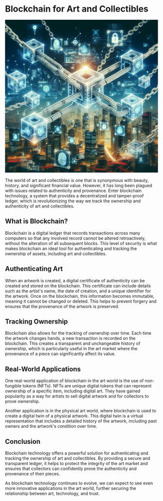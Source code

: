 # Blockchain for Art and Collectibles

![Blockchain Art Authentication](https://raw.githubusercontent.com/Kanakjr/100-days-of-AI-Writing/main/images/Blockchain-for-Art-and-Collectibles.png)

The world of art and collectibles is one that is synonymous with beauty, history, and significant financial value. However, it has long been plagued with issues related to authenticity and provenance. Enter blockchain technology, a system that provides a decentralized and tamper-proof ledger, which is revolutionizing the way we track the ownership and authenticity of art and collectibles.

## What is Blockchain?

Blockchain is a digital ledger that records transactions across many computers so that any involved record cannot be altered retroactively, without the alteration of all subsequent blocks. This level of security is what makes blockchain an ideal tool for authenticating and tracking the ownership of assets, including art and collectibles.

## Authenticating Art

When an artwork is created, a digital certificate of authenticity can be created and stored on the blockchain. This certificate can include details such as the artist's name, the date of creation, and a unique identifier for the artwork. Once on the blockchain, this information becomes immutable, meaning it cannot be changed or deleted. This helps to prevent forgery and ensures that the provenance of the artwork is preserved.

## Tracking Ownership

Blockchain also allows for the tracking of ownership over time. Each time the artwork changes hands, a new transaction is recorded on the blockchain. This creates a transparent and unchangeable history of ownership, which is particularly useful in the art market where the provenance of a piece can significantly affect its value.

## Real-World Applications

One real-world application of blockchain in the art world is the use of non-fungible tokens (NFTs). NFTs are unique digital tokens that can represent ownership of a specific item, including digital art. They have gained popularity as a way for artists to sell digital artwork and for collectors to prove ownership.

Another application is in the physical art world, where blockchain is used to create a digital twin of a physical artwork. This digital twin is a virtual representation that includes a detailed history of the artwork, including past owners and the artwork's condition over time.

## Conclusion

Blockchain technology offers a powerful solution for authenticating and tracking the ownership of art and collectibles. By providing a secure and transparent ledger, it helps to protect the integrity of the art market and ensures that collectors can confidently prove the authenticity and provenance of their pieces.

As blockchain technology continues to evolve, we can expect to see even more innovative applications in the art world, further securing the relationship between art, technology, and trust.